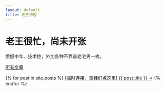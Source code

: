 ```yaml
---
layout: default
title: 老王博客
---
```

<div class="row">
  <div class="span12">
    <div class="hero-unit">
      <h1>老王很忙，尚未开张</h1>
      <p>愤怒中年、技术控，外加各种不靠谱老宅男一枚。</p>
      <p><a class="btn btn-primary btn-large" href="{{ site.archive_path }}">所有文章</a></p>
    </div>
  </div>
  <div class="span4 offset4">
  <p>
  {% for post in site.posts %}
  <a class="btn btn-info" href="{{ post.url }}">[临时连接，童鞋们点这里] {{ post.title }} &rarr;</a>
  {% endfor %}
  </p>
  </div>
</div>
